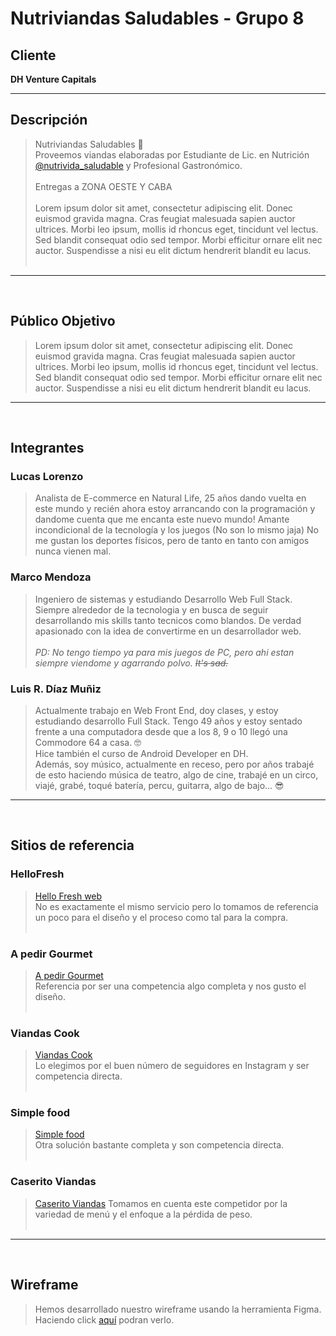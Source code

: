 # Nutriviandas Saludables - Grupo 8

## Cliente
**DH Venture Capitals**

<hr>

## Descripción
>Nutriviandas Saludables 🌿<br>
Proveemos viandas elaboradas por Estudiante de Lic. en Nutrición [@nutrivida_saludable](https://www.instagram.com/nutrivida_saludable "@nutrivida_saludable") y Profesional Gastronómico.<br><br>
Entregas a ZONA OESTE Y CABA <br><br>
Lorem ipsum dolor sit amet, consectetur adipiscing elit. Donec euismod gravida magna. Cras feugiat malesuada sapien auctor ultrices. Morbi leo ipsum, mollis id rhoncus eget, tincidunt vel lectus. Sed blandit consequat odio sed tempor. Morbi efficitur ornare elit nec auctor. Suspendisse a nisi eu elit dictum hendrerit blandit eu lacus. <br><br>
<hr>
<br>

## Público Objetivo
>Lorem ipsum dolor sit amet, consectetur adipiscing elit. Donec euismod gravida magna. Cras feugiat malesuada sapien auctor ultrices. Morbi leo ipsum, mollis id rhoncus eget, tincidunt vel lectus. Sed blandit consequat odio sed tempor. Morbi efficitur ornare elit nec auctor. Suspendisse a nisi eu elit dictum hendrerit blandit eu lacus. 
<hr>
<br>

## Integrantes
### Lucas Lorenzo
> Analista de E-commerce en Natural Life, 25 años dando vuelta en este mundo y recién ahora estoy arrancando con la programación y dandome cuenta que me encanta este nuevo mundo!
Amante incondicional de la tecnología y los juegos (No son lo mismo jaja) No me gustan los deportes físicos, pero de tanto en tanto con amigos nunca vienen mal.
### Marco Mendoza
> Ingeniero de sistemas y estudiando Desarrollo Web Full Stack. Siempre alrededor de la tecnologia y en busca de seguir desarrollando mis skills tanto tecnicos como blandos. De verdad apasionado con la idea de convertirme en un desarrollador web.<br><br><i>PD: No tengo tiempo ya para mis juegos de PC, pero ahi estan siempre viendome y agarrando polvo. ~~It's sad.~~</i>

### Luis R. Díaz Muñiz
> Actualmente trabajo en Web Front End, doy clases, y estoy estudiando desarrollo Full Stack. Tengo 49 años y estoy sentado frente a una computadora desde que a los 8, 9 o 10 llegó una Commodore 64 a casa. 🤓 <br>
Hice también el curso de Android Developer en DH.<br>
Además, soy músico, actualmente en receso, pero por años trabajé de esto haciendo música de teatro, algo de cine, trabajé en un circo, viajé, grabé, toqué batería, percu, guitarra, algo de bajo... 😎
<hr>
<br>

## Sitios de referencia

### HelloFresh
>[Hello Fresh web](https://www.hellofresh.com/)<br>
No es exactamente el mismo servicio pero lo tomamos de referencia un poco para el diseño y el proceso como tal para la compra.<br><br>
### A pedir Gourmet
>[A pedir Gourmet](https://www.apedirgourmet.com.ar/)<br>
Referencia por ser una competencia algo completa y nos gusto el diseño.<br><br>
### Viandas Cook
>[Viandas Cook](https://viandascook.com/viandas-veggie/)<br>
Lo elegimos por el buen número de seguidores en Instagram y ser competencia directa.<br><br>
### Simple food
>[Simple food](https://www.simplefood.com.ar/)<br>
Otra solución bastante completa y son competencia directa.<br><br>
### Caserito Viandas
>[Caserito Viandas](https://caseritoviandas.com/41c-Destacados)
Tomamos en cuenta este competidor por la variedad de menú y el enfoque a la pérdida de peso.<br><br>
<hr>
<br>

## Wireframe

> Hemos desarrollado nuestro wireframe usando la herramienta Figma. Haciendo click [aquí](https://www.figma.com/file/EtLLGBqC7CLkrZ5y88Tqc6/Nutrivida?node-id=0%3A1 "Nutrivianda's Wireframe") podran verlo.